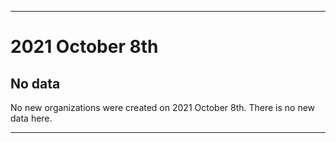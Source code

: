 
***

# 2021 October 8th

## No data

No new organizations were created on 2021 October 8th. There is no new data here.

***
